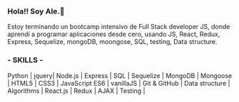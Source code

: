 ### Hola!! Soy Ale.👋

Estoy terminando un bootcamp intensivo de Full Stack developer JS, 
donde aprendí a programar aplicaciones desde cero, usando JS, React, Redux, Express, Sequelize, mongoDB, moongose, 
SQL, testing, Data structure.

 ### - SKILLS -

Python | jquery| Node.js | Express | SQL | Sequelize | MongoDB | Mongoose |
HTML5 | CSS3 | JavaScript ES6 | vanillaJS | Git & GitHub | Data structure
| Algorithms | React.js | Redux | AJAX | Testing | 
